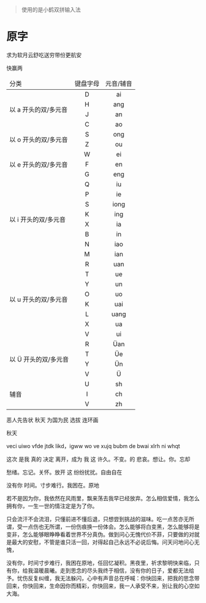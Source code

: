 > 使用的是小鹤双拼输入法

# 原字

求为软月云舒吃送穷带份更航安

快赢两



<table>
  <thead>
    <tr>
      <td>分类</td>
      <td align="center">键盘字母</td>
      <td align="center">元音/辅音</td>
    </tr>
  </thead>
  <tbody>
    <tr>
      <td rowspan="4">以 a 开头的双/多元音</td>
      <td align="center">D</td>
      <td align="center">ai</td>
    </tr>
    <tr>
      <td align="center">H</td>
      <td align="center">ang</td>
    </tr>
    <tr>
      <td align="center">J</td>
      <td align="center">an</td>
    </tr>
    <tr>
      <td align="center">C</td>
      <td align="center">ao</td>
    </tr>
    <tr>
      <td rowspan="2">以 o 开头的双/多元音</td>
      <td align="center">S</td>
      <td align="center">ong</td>
    </tr>
    <tr>
      <td align="center">Z</td>
      <td align="center">ou</td>
    </tr>
    <tr>
      <td rowspan="3">以 e 开头的双/多元音</td>
      <td align="center">W</td>
      <td align="center">ei</td>
    </tr>
    <tr>
      <td align="center">F</td>
      <td align="center">en</td>
    </tr>
    <tr>
      <td align="center">G</td>
      <td align="center">eng</td>
    </tr>
    <tr>
      <td rowspan="8">以 i 开头的双/多元音</td>
      <td align="center">Q</td>
      <td align="center">iu</td>
    </tr>
    <tr>
      <td align="center">P</td>
      <td align="center">ie</td>
    </tr>
    <tr>
      <td align="center">S</td>
      <td align="center">iong</td>
    </tr>
    <tr>
      <td align="center">K</td>
      <td align="center">ing</td>
    </tr>
    <tr>
      <td align="center">X</td>
      <td align="center">ia</td>
    </tr>
    <tr>
      <td align="center">B</td>
      <td align="center">in</td>
    </tr>
    <tr>
      <td align="center">N</td>
      <td align="center">iao</td>
    </tr>
    <tr>
      <td align="center">M</td>
      <td align="center">ian</td>
    </tr>
    <tr>
      <td rowspan="8">以 u 开头的双/多元音</td>
      <td align="center">R</td>
      <td align="center">uan</td>
    </tr>
    <tr>
      <td align="center">T</td>
      <td align="center">ue</td>
    </tr>
    <tr>
      <td align="center">Y</td>
      <td align="center">un</td>
    </tr>
    <tr>
      <td align="center">O</td>
      <td align="center">uo</td>
    </tr>
    <tr>
      <td align="center">K</td>
      <td align="center">uai</td>
    </tr>
    <tr>
      <td align="center">L</td>
      <td align="center">uang</td>
    </tr>
    <tr>
      <td align="center">X</td>
      <td align="center">ua</td>
    </tr>
    <tr>
      <td align="center">V</td>
      <td align="center">ui</td>
    </tr>
    <tr>
      <td rowspan="4">以 &#220; 开头的双/多元音</td>
      <td align="center">R</td>
      <td align="center">&#220;an</td>
    </tr>
    <tr>
      <td align="center">T</td>
      <td align="center">&#220;e</td>
    </tr>
    <tr>
      <td align="center">Y</td>
      <td align="center">&#220;n</td>
    </tr>
    <tr>
      <td align="center">V</td>
      <td align="center">&#220;</td>
    </tr>
    <tr>
      <td rowspan="3">辅音</td>
      <td align="center">U</td>
      <td align="center">sh</td>
    </tr>
    <tr>
      <td align="center">I</td>
      <td align="center">ch</td>
    </tr>
    <tr>
      <td align="center">V</td>
      <td align="center">zh</td>
    </tr>
  </tbody>
</table>



恶人先告状   秋天  为国为民 选拔 连环画

秋天



veci  uiwo  vfde  jtdk  likd，igww  wo ve  xujq   bubm  de  bwai  xlrh    ni     whqt

这次  是我  真的  决定  离开，成为  我  这  许久。不变。的  悲哀。想让。你。忘却



愁绪。忘记。关怀。放开  这 纷纷扰扰。自由自在



没有你  时间。寸步难行。我困在。原地



若不是因为你，我依然在风雨里，飘来荡去我早已经放弃。怎么相信爱情，我怎么拥有你，一生一世的情注定是为了你。



只会流汗不会流泪，只懂前进不懂后退，只想尝到挑战的滋味。吃一点苦亦无所谓，受一点伤也无所谓，一份伤痕换一份体会。怎么能够将白变黑，怎么能够将是变非，怎么能够眼睁睁看着世界不分真伪。做到问心无愧代价不菲，只要做的对就是最大的安慰，不管是谁只活一回，对得起自己永远不必说后悔。问天问地问心无愧，



没有你，时间寸步难行，我困在原地，任回忆凝积。黑夜里，祈求黎明快来临，只有你，给我温暖晨曦。走到思念的尽头我终于相信，没有你的日子，爱都无法给予。忧伤反复纠缠，我无法躲闪，心中有声音总在呼喊：你快回来，把我的思念带回来，你快回来，生命因你而精彩，你快回来，我一人承受不来，别让我的心空如大海。





## 